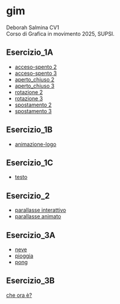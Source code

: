 # gim

Deborah Salmina CV1  
Corso di Grafica in movimento 2025, SUPSI.  


##  Esercizio_1A

- [acceso-spento 2](https://debysalmi.github.io/gim/Esercizio_1A/acceso_spento_2.html)
- [acceso-spento 3](https://debysalmi.github.io/gim/Esercizio_1A/acceso_spento_3.html)
- [aperto_chiuso 2](https://debysalmi.github.io/gim/Esercizio_1A/aperto_chiuso_2.html)
- [aperto_chiuso 3](https://debysalmi.github.io/gim/Esercizio_1A/aperto_chiuso_3.html)
- [rotazione 2](https://debysalmi.github.io/gim/Esercizio_1A/rotazione_2.html)
- [rotazione 3](https://debysalmi.github.io/gim/Esercizio_1A/rotazione_3.html)
- [spostamento 2](https://debysalmi.github.io/gim/Esercizio_1A/spostamento_2.html)
- [spostamento 3](https://debysalmi.github.io/gim/Esercizio_1A/spostamento_3.html)


##  Esercizio_1B
- [animazione-logo](https://debysalmi.github.io/gim/Esercizio_1B/index.html)

##  Esercizio_1C
- [testo](https://debysalmi.github.io/gim/Esercizio_1C)
##  Esercizio_2
- [parallasse interattivo](https://debysalmi.github.io/gim/Esercizio_2/index_interattivo.html)
- [parallasse animato](https://debysalmi.github.io/gim/Esercizio_2/index_animato.html)



##  Esercizio_3A
- [neve](https://debysalmi.github.io/gim/Esercizio_3A/neve)
- [pioggia](https://debysalmi.github.io/gim/Esercizio_3A/pioggia)
- [pong](https://debysalmi.github.io/gim/Esercizio_3A/pong)

##  Esercizio_3B
[che ora è?](https://debysalmi.github.io/gim/Esercizio_3B/index.html)
